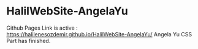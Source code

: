 # HalilWebSite-AngelaYu
Github Pages Link is active : https://halilenesozdemir.github.io/HalilWebSite-AngelaYu/
Angela Yu CSS Part has finished.

